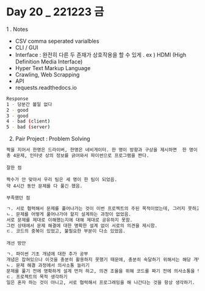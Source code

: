 # Day 20 _ 221223 금
1 . Notes 
- CSV comma seperated varialbles
- CLI / GUI
- Interface : 완전히 다른 두 존재가 상호작용을 할 수 있게 . ex ) HDMI (High Definition Media Interface)
- Hyper Text Markup Language
- Crawling, Web Scrapping
- API
- requests.readthedocs.io
  
```sh
Response
1 - 당분간 볼일 없다
2 - good
3 - good
4 - bad (client)
5 - bad (server)
```
2. Pair Project : Problem Solving 
```sh 
짝을 지어서 한명은 드라이버, 한명은 네비게이터. 한 명이 방향과 구상을 제시하면  한 명이 그대로 코드를 실현해서 옮겨쓴다. 
총 4문제, 인터넷 상의 정보를 긁어와서 파이썬으로 프로그램을 짠다. 
```
    잘한 점 
```
짝수가 안 맞아서 우리 팀은 세 명이 한 팀이 되었음. 
약 4시간 동안 문제를 다 풀긴 했음. 
```
    부족했던 점 
```sh
ㄱ. 서로 협력해서 문제를 풀어나가는 것이 이번 프로젝트의 주된 목적이었는데, 그러지 못하고 문제를 빨리 다 푸는 것에 혈안이 되어 몰두함.
ㄴ. 문제를 어떻게 풀어나가야 할지 설계하는 과정이 없었음. 
서로 문제를 제대로 이해했는지에 대해 제대로 공유하지 못함.
그런 상태에서 문제 해결에 대한 명확한 설계 없이 서로의 의견을 제시함. 
ㄷ. 코드의 중복이 있었고, 불필요한 부분이 다소 있었음. 
```
    개선 방안 
```sh 
ㄱ. 파이썬 기초 개념에 대한 추가 공부
개념은 잡혀있으나 이것을 충분히 활용하지 못했기 때문에, 충분히 숙달하기 위해서는 해당 개념을 이용한 코드를 많이 짜봐야 함. 
ㄴ. 문제 해결 과정에서 의사소통 늘리기
문제를 풀기 전에 명확하게 설계 먼저 하고, 의견 조율을 위해 코드를 짜기 전에 의사소통을 먼저 한다. 
ㄷ. 프로젝트의 목적 생각하기
일은 혼자 하는 것이 아니고, 서로 협력해서 프로그래밍을 해 나간다는 것을 항상 생각하기.
```
